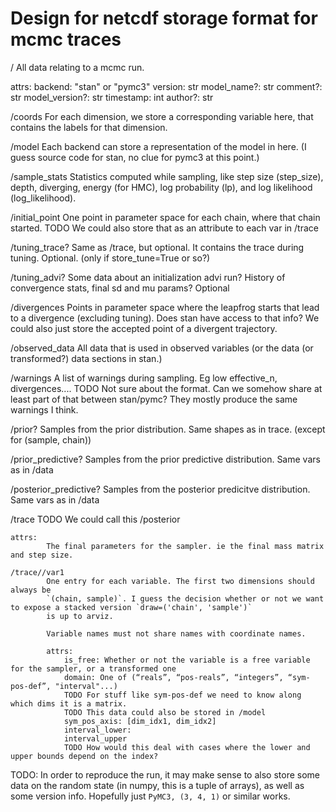 # Design for netcdf storage format for mcmc traces

/
All data relating to a mcmc run.

attrs:
backend: "stan" or "pymc3"
version: str
model_name?: str
comment?: str
model_version?: str
timestamp: int
author?: str

/coords
For each dimension, we store a corresponding variable here, that contains the labels for that dimension.

/model
Each backend can store a representation of the model in here. (I guess
source code for stan, no clue for pymc3 at this point.)

/sample_stats
Statistics computed while sampling, like step size (step_size), depth, diverging, energy (for HMC), log probability (lp), and log likelihood (log_likelihood).

/initial_point
    One point in parameter space for each chain, where that chain started.
    TODO We could also store that as an attribute to each var in /trace

/tuning_trace?
    Same as /trace, but optional. It contains the trace during tuning. Optional. (only if store_tune=True or so?)

/tuning_advi?
    Some data about an initialization advi run? History of convergence stats, final sd and mu params? Optional

/divergences
    Points in parameter space where the leapfrog starts that lead to a divergence (excluding tuning).
    Does stan have access to that info? We could also just store the accepted point of a divergent trajectory.

/observed_data
    All data that is used in observed variables (or the data (or transformed?) data sections in stan.)

/warnings
    A list of warnings during sampling. Eg low effective_n, divergences....
    TODO Not sure about the format. Can we somehow share at least part of that between stan/pymc?
    They mostly produce the same warnings I think.

/prior?
Samples from the prior distribution. Same shapes as in trace. (except for (sample, chain))

/prior_predictive?
Samples from the prior predictive distribution. Same vars as in /data

/posterior_predictive?
Samples from the posterior predicitve distribution. Same vars as in /data

/trace
TODO We could call this /posterior

    attrs:
            The final parameters for the sampler. ie the final mass matrix and step size.

    /trace//var1
            One entry for each variable. The first two dimensions should always be
            `(chain, sample)`. I guess the decision whether or not we want to expose a stacked version `draw=('chain', 'sample')`
            is up to arviz.

            Variable names must not share names with coordinate names.

            attrs:
                is_free: Whether or not the variable is a free variable for the sampler, or a transformed one
                domain: One of (“reals”, “pos-reals”, “integers”, “sym-pos-def”, "interval"...)
                TODO For stuff like sym-pos-def we need to know along which dims it is a matrix.
                TODO This data could also be stored in /model
                sym_pos_axis: [dim_idx1, dim_idx2]
                interval_lower:
                interval_upper
                TODO How would this deal with cases where the lower and upper bounds depend on the index?



TODO: In order to reproduce the run, it may make sense to also store some data on the random state (in numpy, this is a tuple of arrays), as
well as some version info.  Hopefully just `PyMC3, (3, 4, 1)` or similar works.
